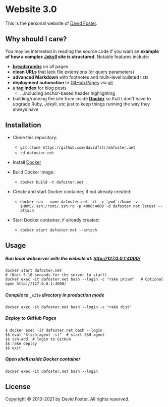 # Website 3.0

This is the personal website of [David Foster].

## Why should I care?

You may be interested in reading the source code if you want an **example of 
how a complex [Jekyll] site is structured**. Notable features include:

* **[breadcrumbs]** on all pages
* **clean URLs** that lack file extensions (or query parameters)
* **advanced Markdown** with footnotes and multi-level bulleted lists
* **deployment automation** to [GitHub Pages] via [git]
* a **[tag index]** for blog posts
    * ...including anchor-based header highlighting
* building/running the site from inside **[Docker]** so that I don't have to upgrade Ruby, Jekyll, etc just to keep things running the way they always have

[David Foster]: https://github.com/davidfstr
[Jekyll]: https://github.com/mojombo/jekyll
[breadcrumbs]: http://en.wikipedia.org/wiki/Breadcrumb_(navigation)
[git]: http://git-scm.com
[GitHub Pages]: http://pages.github.com
[tag index]: https://dafoster.net/articles/topics/#Software
[Docker]: https://docs.docker.com/get-started/

## Installation

* Clone this repository:
    * `git clone https://github.com/davidfstr/dafoster.net`
    * `cd dafoster.net`
* Install [Docker]
* Build Docker image:
    * `docker build -t dafoster.net .`
* Create and start Docker container, if not already created:
    * ```
      docker run --name dafoster.net -it -v `pwd`:/home -v $HOME/.ssh:/root/.ssh:ro -p 4000:4000 -d dafoster.net:latest --attach
      ```

* Start Docker container, if already created:
    * `docker start dafoster.net --attach`

[Docker]: https://www.docker.com/

## Usage

##### Run local webserver with the website at: <http://127.0.0.1:4000/>

```
docker start dafoster.net
# (Wait 5-10 seconds for the server to start)
docker exec -it dafoster.net bash --login -c "rake prism"   # Optional
open http://127.0.0.1:4000/
```

##### Compile to `_site` directory in production mode

```
docker exec -it dafoster.net bash --login -c "rake dist"
```

##### Deploy to GitHub Pages

```
$ docker exec -it dafoster.net bash --login
$$ eval "$(ssh-agent -s)"  # start SSH agent
$$ ssh-add  # login to GitHub
$$ rake deploy
$$ exit
```

##### Open shell inside Docker container

```
docker exec -it dafoster.net bash --login
```

## License

Copyright &copy; 2013-2021 by David Foster. All rights reserved.
